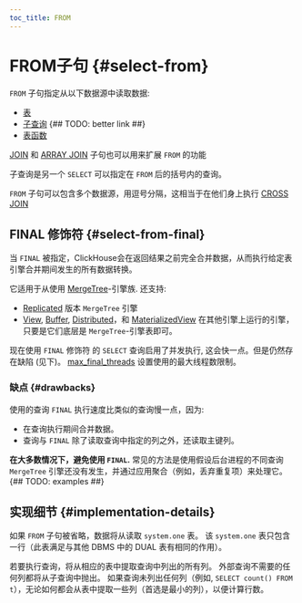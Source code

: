 ```yaml
---
toc_title: FROM
---
```


# FROM子句 {#select-from}

`FROM` 子句指定从以下数据源中读取数据:

-   [表](../../../engines/table-engines/index.md)
-   [子查询](../../../sql-reference/statements/select/index.md) {## TODO: better link ##}
-   [表函数](../../../sql-reference/table-functions/index.md#table-functions)

[JOIN](../../../sql-reference/statements/select/join.md) 和 [ARRAY JOIN](../../../sql-reference/statements/select/array-join.md) 子句也可以用来扩展 `FROM` 的功能

子查询是另一个 `SELECT` 可以指定在 `FROM` 后的括号内的查询。

`FROM` 子句可以包含多个数据源，用逗号分隔，这相当于在他们身上执行 [CROSS JOIN](../../../sql-reference/statements/select/join.md)

## FINAL 修饰符 {#select-from-final}

当 `FINAL` 被指定，ClickHouse会在返回结果之前完全合并数据，从而执行给定表引擎合并期间发生的所有数据转换。

它适用于从使用 [MergeTree](../../../engines/table-engines/mergetree-family/mergetree.md)-引擎族. 还支持:

-   [Replicated](../../../engines/table-engines/mergetree-family/replication.md) 版本 `MergeTree` 引擎
-   [View](../../../engines/table-engines/special/view.md), [Buffer](../../../engines/table-engines/special/buffer.md), [Distributed](../../../engines/table-engines/special/distributed.md)，和 [MaterializedView](../../../engines/table-engines/special/materializedview.md) 在其他引擎上运行的引擎，只要是它们底层是 `MergeTree`-引擎表即可。

现在使用 `FINAL` 修饰符 的 `SELECT` 查询启用了并发执行, 这会快一点。但是仍然存在缺陷 (见下)。  [max_final_threads](../../../operations/settings/settings.md#max-final-threads) 设置使用的最大线程数限制。

### 缺点 {#drawbacks}

使用的查询 `FINAL` 执行速度比类似的查询慢一点，因为:

-   在查询执行期间合并数据。
-   查询与 `FINAL` 除了读取查询中指定的列之外，还读取主键列。

**在大多数情况下，避免使用 `FINAL`.** 常见的方法是使用假设后台进程的不同查询 `MergeTree` 引擎还没有发生，并通过应用聚合（例如，丢弃重复项）来处理它。 {## TODO: examples ##}

## 实现细节 {#implementation-details}

如果 `FROM` 子句被省略，数据将从读取 `system.one` 表。
该 `system.one` 表只包含一行（此表满足与其他 DBMS 中的 DUAL 表有相同的作用）。

若要执行查询，将从相应的表中提取查询中列出的所有列。 外部查询不需要的任何列都将从子查询中抛出。
如果查询未列出任何列（例如, `SELECT count() FROM t`），无论如何都会从表中提取一些列（首选是最小的列），以便计算行数。
